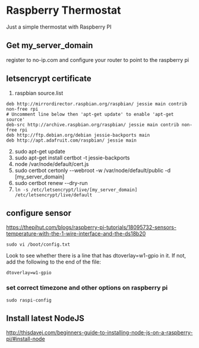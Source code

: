 # Raspberry Thermostat
Just a simple thermostat with Raspberry PI

## Get my_server_domain
register to no-ip.com and configure your router to point to the raspberry pi

## letsencrypt certificate

1. raspbian source.list
```
deb http://mirrordirector.raspbian.org/raspbian/ jessie main contrib non-free rpi
# Uncomment line below then 'apt-get update' to enable 'apt-get source'
deb-src http://archive.raspbian.org/raspbian/ jessie main contrib non-free rpi
deb http://ftp.debian.org/debian jessie-backports main
deb http://apt.adafruit.com/raspbian/ jessie main
```
2. sudo apt-get update
3. sudo apt-get install certbot -t jessie-backports
4. node /var/node/default/cert.js
5. sudo certbot certonly --webroot -w /var/node/default/public -d [my_server_domain]
6. sudo certbot renew --dry-run
7. `ln -s /etc/letsencrypt/live/[my_server_domain] /etc/letsencrypt/live/default`

## configure sensor
https://thepihut.com/blogs/raspberry-pi-tutorials/18095732-sensors-temperature-with-the-1-wire-interface-and-the-ds18b20

    sudo vi /boot/config.txt

Look to see whether there is a line that has dtoverlay=w1-gpio in it.  If not, add the following to the end of the file:

    dtoverlay=w1-gpio

### set correct timezone and other options on raspberry pi

    sudo raspi-config

## Install latest NodeJS
http://thisdavej.com/beginners-guide-to-installing-node-js-on-a-raspberry-pi/#install-node
